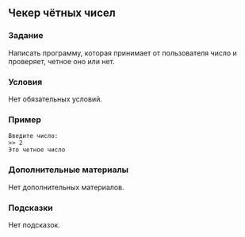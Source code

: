 ## Чекер чётных чисел

### Задание

Написать программу, которая принимает от пользователя число и проверяет, четное оно или нет.

### Условия

Нет обязательных условий.

### Пример

```
Введите число:
>> 2
Это четное число
```


### Дополнительные материалы

Нет дополнительных материалов.

### Подсказки

Нет подсказок.
